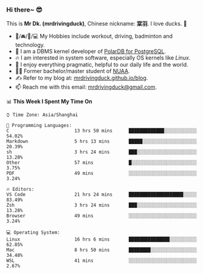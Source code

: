 ### Hi there~ 😎

This is **Mr Dk. (mrdrivingduck)**, Chinese nickname: **棠羽**. I love ducks. 🦆

- 💪/🚘/🏸/💻 My Hobbies include workout, driving, badminton and technology.
- 🍊 I am a DBMS kernel developer of [PolarDB for PostgreSQL](https://github.com/ApsaraDB/PolarDB-for-PostgreSQL).
- 🔥 I am interested in system software, especially OS kernels like *Linux*.
- 🔧 I enjoy everything pragmatic, helpful to our daily life and the world.
- 👨‍🎓 Former bachelor/master student of [NUAA](https://en.wikipedia.org/wiki/Nanjing_University_of_Aeronautics_and_Astronautics).
- ✍ Refer to my blog at: [mrdrivingduck.github.io/blog](https://www.mrdrivingduck.cn/blog/#/).
- 📫 Reach me with this email: [mrdrivingduck@gmail.com](mailto:mrdrivingduck@gmail.com).

<!--START_SECTION:waka-->
📊 **This Week I Spent My Time On** 

```text
⌚︎ Time Zone: Asia/Shanghai

💬 Programming Languages: 
C                        13 hrs 50 mins      █████████████░░░░░░░░░░░░   54.02% 
Markdown                 5 hrs 13 mins       █████░░░░░░░░░░░░░░░░░░░░   20.39% 
sh                       3 hrs 24 mins       ███░░░░░░░░░░░░░░░░░░░░░░   13.28% 
Other                    57 mins             █░░░░░░░░░░░░░░░░░░░░░░░░   3.75% 
PDF                      49 mins             ░░░░░░░░░░░░░░░░░░░░░░░░░   3.24%

🔥 Editors: 
VS Code                  21 hrs 24 mins      ████████████████████░░░░░   83.49% 
Zsh                      3 hrs 24 mins       ███░░░░░░░░░░░░░░░░░░░░░░   13.28% 
Browser                  49 mins             ░░░░░░░░░░░░░░░░░░░░░░░░░   3.24%

💻 Operating System: 
Linux                    16 hrs 6 mins       ███████████████░░░░░░░░░░   62.85% 
Mac                      8 hrs 50 mins       ████████░░░░░░░░░░░░░░░░░   34.48% 
WSL                      41 mins             ░░░░░░░░░░░░░░░░░░░░░░░░░   2.67%

```


<!--END_SECTION:waka-->

<!-- ![Mr Dk.'s GitHub Stats](https://github-readme-stats.vercel.app/api?username=mrdrivingduck&count_private&show_icons=true&theme=buefy) -->

<!-- ![Most Used Languages](https://github-readme-stats.vercel.app/api/top-langs/?username=mrdrivingduck&exclude_repo=mips32-CPU,snort-tcp-socket&theme=buefy&layout=compact&langs_count=10) -->


<!--
**mrdrivingduck/mrdrivingduck** is a ✨ _special_ ✨ repository because its `README.md` (this file) appears on your GitHub profile.

Here are some ideas to get you started:

- 🔭 I’m currently working on ...
- 🌱 I’m currently learning ...
- 👯 I’m looking to collaborate on ...
- 🤔 I’m looking for help with ...
- 💬 Ask me about ...
- 📫 How to reach me: ...
- 😄 Pronouns: ...
- ⚡ Fun fact: ...
-->
